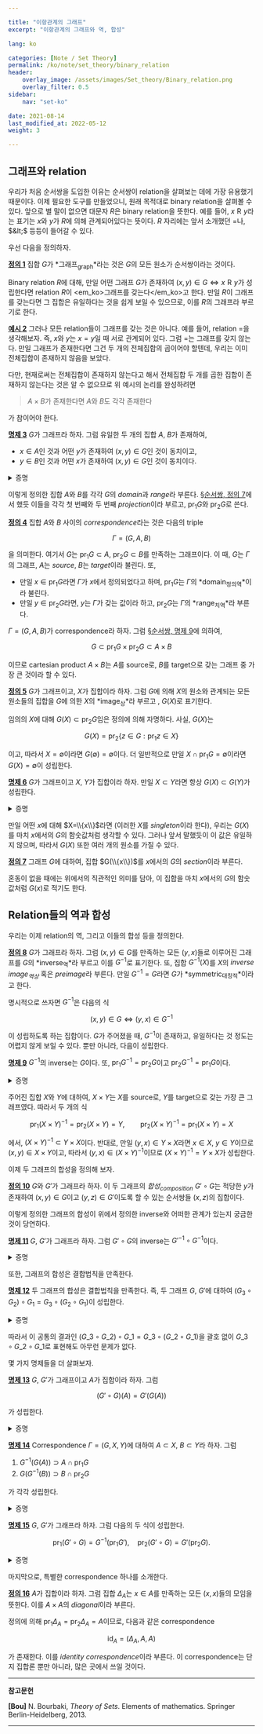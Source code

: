 ```yaml
---

title: "이항관계의 그래프"
excerpt: "이항관계의 그래프와 역, 합성"

lang: ko

categories: [Note / Set Theory]
permalink: /ko/note/set_theory/binary_relation
header:
    overlay_image: /assets/images/Set_theory/Binary_relation.png
    overlay_filter: 0.5
sidebar: 
    nav: "set-ko"

date: 2021-08-14
last_modified_at: 2022-05-12
weight: 3

---
```

## 그래프와 relation

우리가 처음 순서쌍을 도입한 이유는 순서쌍이 relation을 살펴보는 데에 가장 유용했기 때문이다. 이제 필요한 도구를 만들었으니, 원래 목적대로 binary relation을 살펴볼 수 있다. 앞으로 별 말이 없으면 대문자 $R$은 binary relation을 뜻한다. 예를 들어, $x\mathrel{R}y$라는 표기는 $x$와 $y$가 $R$에 의해 관계되어있다는 뜻이다. $R$ 자리에는 앞서 소개했던 $=$나, $&lt;$ 등등이 들어갈 수 있다. 

우선 다음을 정의하자.

<div class="definition" markdown="1">

<ins id="df1">**정의 1**</ins> 집합 $G$가 *그래프<sub>graph</sub>*라는 것은 $G$의 모든 원소가 순서쌍이라는 것이다.

</div>

Binary relation $R$에 대해, 만일 어떤 그래프 $G$가 존재하여 $(x,y)\in G\iff x\mathrel{R}y$가 성립한다면 relation $R$이 <em_ko>그래프를 갖는다</em_ko>고 한다. 만일 $R$이 그래프를 갖는다면 그 집합은 유일하다는 것을 쉽게 보일 수 있으므로, 이를 $R$의 그래프라 부르기로 한다. 

<div class="example" markdown="1">

<ins id="ex2">**예시 2**</ins> 그러나 모든 relation들이 그래프를 갖는 것은 아니다. 예를 들어, relation $=$을 생각해보자. 즉, $x$와 $y$는 $x=y$일 때 서로 관계되어 있다. 그럼 $=$는 그래프를 갖지 않는다. 만일 그래프가 존재한다면 그건 두 개의 전체집합의 곱이어야 할텐데, 우리는 이미 전체집합이 존재하지 않음을 보았다. 

</div>

다만, 현재로써는 전체집합이 존재하지 않는다고 해서 전체집합 두 개를 곱한 집합이 존재하지 않는다는 것은 알 수 없으므로 위 예시의 논리를 완성하려면 

> $A\times B$가 존재한다면 $A$와 $B$도 각각 존재한다

가 참이어야 한다. 

<div class="proposition" markdown="1">

<ins id="pp3">**명제 3**</ins> $G$가 그래프라 하자. 그럼 유일한 두 개의 집합 $A$, $B$가 존재하여,  

- $x\in A$인 것과 <box>어떤 $y$가 존재하여 $(x,y)\in G$인 것</box>이 동치이고,
- $y\in B$인 것과 <box>어떤 $x$가 존재하여 $(x,y)\in G$인 것</box>이 동치이다.

</div>
<details class="proof" markdown="1">
<summary>증명</summary>

사실 어딘지 낯이 익은 명제다. ([§순서쌍, 정의 7](/ko/note/set_theory/ordered_pair#df7))

$G$가 그래프라 하고, 집합 $\bigcup(\bigcup G)$를 생각하자. 약간의 계산을 해 보면, 만일 $(x,y)\in G$라면 $x,y\in\bigcup(\bigcup G))$임을 알 수 있다. 따라서 성질 $P$를

> $P(t)$: 어떠한 $s$가 존재하여 $(s,t)\in G$이다.

로 정의하면, 다음의 집합

$$A=\left\{x:\left(x\in\bigcup\left(\bigcup G\right)\right)\wedge P(x)\right\}$$

를 얻는다. 따라서 첫 번째 문장이 성립하며, 이와 유사하게 성질 $Q$를

> $Q(s)$: 어떠한 $t$가 존재하여 $(s,t)\in G$이다.

로 정의하면 집합 $B$를 얻는다.

</details>

이렇게 정의한 집합 $A$와 $B$를 각각 $G$의 *domain*과 *range*라 부른다. [§순서쌍, 정의 7](/ko/note/set_theory/ordered_pair#df7)에서 했듯 이들을 각각 첫 번째와 두 번째 *projection*이라 부르고, $\operatorname{pr}_1G$와 $\operatorname{pr}_2G$로 쓴다.

<div class="definition" markdown="1">

<ins id="df4">**정의 4**</ins> 집합 $A$와 $B$ 사이의 *correspondence*라는 것은 다음의 triple

$$\Gamma=(G, A, B)$$

을 의미한다. 여기서 $G$는 $\operatorname{pr}_1 G\subset A$, $\operatorname{pr}_2 G\subset B$를 만족하는 그래프이다. 이 때, $G$는 $\Gamma$의 그래프, $A$는 *source*, $B$는 *target*이라 불린다. 또,

- 만일 $x\in \operatorname{pr}_1G$라면 $\Gamma$가 $x$에서 정의되었다고 하며, $\operatorname{pr}_1G$는 $\Gamma$의 *domain<sub>정의역</sub>*이라 불린다. 
- 만일 $y\in \operatorname{pr}_2G$라면, $y$는 $\Gamma$가 갖는 값이라 하고, $\operatorname{pr}_2G$는 $\Gamma$의 *range<sub>치역</sub>*라 부른다.
 
</div>

$\Gamma=(G,A,B)$가 correspondence라 하자. 그럼 [§순서쌍, 명제 9](/ko/note/set_theory/ordered_pair#pp9)에 의하여,

$$G\subset \operatorname{pr}_1 G\times\operatorname{pr}_2G\subset A\times B$$

이므로 cartesian product $A\times B$는 $A$를 source로, $B$를 target으로 갖는 그래프 중 가장 큰 것이라 할 수 있다.

<div class="definition" markdown="1">

<ins id="df5">**정의 5**</ins> $G$가 그래프이고, $X$가 집합이라 하자. 그럼 <box>$G$에 의해 $X$의 원소와 관계되는 모든 원소들의 집합</box>을 $G$에 의한 $X$의 *image<sub>상</sub>*라 부르고 , $G(X)$로 표기한다.

</div>

임의의 $X$에 대해 $G(X)\subset\operatorname{pr}_2G$임은 정의에 의해 자명하다. 사실, $G(X)$는 

$$G(X)=\operatorname{pr}_2\{z\in G:\text{$\operatorname{pr}_1z\in X$}\}$$

이고, 따라서 $X=\emptyset$이라면 $G(\emptyset)=\emptyset$이다. 더 일반적으로 만일 $X\cap\operatorname{pr}_1G=\emptyset$이라면 $G(X)=\emptyset$이 성립한다. 

<div class="proposition" markdown="1">

<ins id="pp6">**명제 6**</ins> $G$가 그래프이고 $X$, $Y$가 집합이라 하자. 만일 $X\subset Y$라면 항상 $G(X)\subset G(Y)$가 성립한다.

</div>

<details class="proof" markdown="1">
<summary>증명</summary>

$y\in G(X)$라 하자. 그럼 어떤 $x\in X$가 존재하여 $(x,y)\in G(X)$이다. 이제 $X\subset Y$로부터 $x\in Y$이므로, $y\in G(Y)$이다.

</details>

만일 어떤 $x$에 대해 $X=\\{x\\}$라면 (이러한 $X$를 *singleton*이라 한다), 우리는 $G(X)$를 마치 $x$에서의 $G$의 함숫값처럼 생각할 수 있다. 그러나 앞서 말했듯이 이 값은 유일하지 않으며, 따라서 $G(X)$ 또한 여러 개의 원소를 가질 수 있다.

<div class="definition" markdown="1">

<ins id="df7">**정의 7**</ins> 그래프 $G$에 대하여, 집합 $G(\\{x\\})$를 $x$에서의 $G$의 *section*이라 부른다.

</div>

혼동이 없을 때에는 위에서의 직관적인 의미를 담아, 이 집합을 마치 $x$에서의 $G$의 함숫값처럼 $G(x)$로 적기도 한다.

## Relation들의 역과 합성

우리는 이제 relation의 역, 그리고 이들의 합성 등을 정의한다.

<div class="definition" markdown="1">

<ins id="df8">**정의 8**</ins> $G$가 그래프라 하자. 그럼 $(x,y)\in G$를 만족하는 모든 $(y,x)$들로 이루어진 그래프를 $G$의 *inverse<sub>역</sub>*라 부르고 이를 $G^{-1}$로 표기한다. 또, 집합 $G^{-1}(X)$를 $X$의 *inverse image<sub>역상</sub>* 혹은 *preimage*라 부른다. 만일 $G^{-1}=G$라면 $G$가 *symmetric<sub>대칭적</sub>*이라고 한다.

</div>

명시적으로 쓰자면 $G^{-1}$은 다음의 식

$$(x,y)\in G\iff (y,x)\in G^{-1}$$

이 성립하도록 하는 집합이다. $G$가 주어졌을 때, $G^{-1}$이 존재하고, 유일하다는 것 정도는 어렵지 않게 보일 수 있다. 뿐만 아니라, 다음이 성립한다.

<div class="proposition" markdown="1">

<ins id="pp9">**명제 9**</ins> $G^{-1}$의 inverse는 $G$이다. 또, $\operatorname{pr}_1G^{-1}=\operatorname{pr}_2G$이고 $\operatorname{pr}_2G^{-1}=\operatorname{pr}_1G$이다.

</div>
<details class="proof" markdown="1">
<summary>증명</summary>

첫 번째는 다음의 식

$$(x,y)\in G\iff (y,x)\in G^{-1}\iff (x,y)\in (G^{-1})^{-1}$$ 

에 의해 자명하다. 한편 $x\in\operatorname{pr}_1G^{-1}$은 어떠한 $y$가 존재하여 $(x,y)\in G^{-1}$라는 것이고, 그럼 이 $y$에 대해 $(y,x)\in G$이므로 $x\in\operatorname{pr}_2G$가 성립하고, 비슷하게 반대방향도 보일 수 있다. $\operatorname{pr}_2G^{-1}=\operatorname{pr}_1G$의 경우 방금 보인 명제의 $G$ 자리에 대신 $G^{-1}$을 넣으면 된다.   

</details>

주어진 집합 $X$와 $Y$에 대하여, $X\times Y$는 $X$를 source로, $Y$를 target으로 갖는 가장 큰 그래프였다. 따라서 두 개의 식

$$\operatorname{pr}_1(X\times Y)^{-1}=\operatorname{pr}_2(X\times Y)=Y,\qquad \operatorname{pr}_2(X\times Y)^{-1}=\operatorname{pr}_1(X\times Y)=X$$

에서, $(X\times Y)^{-1}\subset Y\times X$이다. 반대로, 만일 $(y,x)\in Y\times X$라면 $x\in X$, $y\in Y$이므로 $(x,y)\in X\times Y$이고, 따라서 $(y,x)\in (X\times Y)^{-1}$이므로 $(X\times Y)^{-1}=Y\times X$가 성립한다.

이제 두 그래프의 합성을 정의해 보자.

<div class="definition" markdown="1">

<ins id="df10">**정의 10**</ins> $G$와 $G'$가 그래프라 하자. 이 두 그래프의 *합성<sub>composition</sub>* $G'\circ G$는 <box>적당한 $y$가 존재하여 $(x,y)\in G$이고 $(y,z)\in G'$</box>이도록 할 수 있는 순서쌍들 $(x,z)$의 집합이다.

</div>

이렇게 정의한 그래프의 합성이 위에서 정의한 inverse와 어떠한 관계가 있는지 궁금한 것이 당연하다.

<div class="proposition" markdown="1">

<ins id="pp11">**명제 11**</ins> $G$, $G'$가 그래프라 하자. 그럼 $G'\circ G$의 inverse는 $G'^{-1}\circ G^{-1}$이다.

</div>
<details class="proof" markdown="1">
<summary>증명</summary>

$(z,x)\in (G'\circ G)^{-1}$인 것은 $(x,z)\in G'\circ G$인 것과, 그리고 이는 다시 <box>어떠한 $y$가 존재하여 $(x,y)\in G$이고 $(y,z)\in G'$인 것</box>과 동치이다. 그런데 이 $y$는 <box>$(y,x)\in G^{-1}$이고 $(z,y)\in G'^{-1}$</box>를 만족한다. 따라서 합성의 정의에 의해 $(z,x)\in G'^{-1}\circ G^{-1}$이 성립한다. 반대방향도 동일하게 보일 수 있다.

</details>

또한, 그래프의 합성은 결합법칙을 만족한다.

<div class="proposition" markdown="1">

<ins id="pp12">**명제 12**</ins> 두 그래프의 합성은 결합법칙을 만족한다. 즉, 두 그래프 $G$, $G'$에 대하여 $(G_3\circ G_2)\circ G_1=G_3\circ(G_2\circ G_1)$이 성립한다.

</div>
<details class="proof" markdown="1">
<summary>증명</summary>

임의의 $(x,w)$가 $(G\_3\circ G\_2)\circ G\_1$의 원소인 것과 $G\_3\circ(G\_2\circ G\_1)$의 원소임이 동치임을 보이면 충분하다.  

우선 $(x,w)\in (G\_3\circ G\_2)\circ G\_1$은 <box>어떠한 $y$가 존재하여 $(x,y)\in G_1$이고 $(y,w)\in G_3\circ G_2$</box>와 동치이다. 그런데 뒤의 조건은 다시 <box>어떠한 $z$가 존재하여 $(y,z)\in G_2$이고 $(z,w)\in G_3$</box>과 동치이므로, 이 조건은 <box>$(x,z)\in G_2\circ G_1$이고 $(z,w)\in G_3$</box>과 동치이다. 따라서 이는 <box>$(x,w)\in G_3\circ(G_2\circ G_1)$</box>과 동치이다.

</details>

따라서 이 공통의 결과인 $(G\_3\circ G\_2)\circ G\_1=G\_3\circ(G\_2\circ G\_1)$을 괄호 없이 $G\_3\circ G\_2\circ G\_1$로 표현해도 아무런 문제가 없다. 

몇 가지 명제들을 더 살펴보자.

<div class="proposition" markdown="1">

<ins id="pp13">**명제 13**</ins> $G$, $G'$가 그래프이고 $A$가 집합이라 하자. 그럼

$$(G'\circ G)(A)=G'(G(A))$$

가 성립한다.

</div>
<details class="proof" markdown="1">
<summary>증명</summary>

앞선 명제와 같이 진행한다. 어떠한 $z$에 대하여 $z\in (G'\circ G)(A)$인 것은 <box>어떠한 $x\in A$가 존재하여 $(x,z)\in G'\circ G$인 것</box>과 동치이다. 그런데 이는 다시 <box>어떠한 $y$가 존재하여 $(x,y)\in G$이고 $(y,z)\in G'$인 것</box>과 동치이다. $y\in G(A)$이므로, $z\in G'(G(A))$이다. 이 논리를 거꾸로 뒤집으면 반대방향의 증명이 된다.

</details>

<div class="proposition" markdown="1">

<ins id="pp14">**명제 14**</ins> Correspondence $\Gamma=(G,X,Y)$에 대하여 $A\subset X$, $B\subset Y$라 하자. 그럼 

1. $G^{-1}(G(A))\supset A\cap\operatorname{pr}_1G$  
2. $G(G^{-1}(B))\supset B\cap\operatorname{pr}_2G$  

가 각각 성립한다.

</div>
<details class="proof" markdown="1">
<summary>증명</summary>

본격적으로 증명을 시작하기 전에, 위의 두 식은 <em_ko>모든</em_ko> $G$에 대해 성립해야 하므로, $G$ 자리에 $G^{-1}$을 집어넣어도 성립해야 한다. 따라서, 1만 보이면 2는 [명제 9](#pp9)에 의해 자명하다.  

이제 $x\in A\cap\operatorname{pr}\_1G$라 하자. 그럼 $x\in\operatorname{pr}\_1G$에서, 어떠한 $y$가 존재하여 $(x,y)\in G$이고, $x\in A$이므로 이 $y$는 $y\in G(A)$를 만족한다. 이제 $(y,x)\in G^{-1}$이므로, $x\in G^{-1}(G(A))$이다.

</details>

<div class="proposition" markdown="1">

<ins id="pp15">**명제 15**</ins> $G$, $G'$가 그래프라 하자. 그럼 다음의 두 식이 성립한다.

$$ \operatorname{pr}_1(G'\circ G)=G^{-1}(\operatorname{pr}_1G'),\quad \operatorname{pr}_2(G'\circ G)=G'(\operatorname{pr}_2G).$$

</div>
<details class="proof" markdown="1">
<summary>증명</summary>

다음 implication들의 chain

$$\begin{aligned}
        x\in\operatorname{pr}_1(G'\circ G)&\iff \exists z\big((x,z)\in G'\circ G\big)\\
        &\iff\exists y,z\big(((x,y)\in G)\wedge((y,z)\in G')\big)\\
        &\iff\exists y\big(((x,y)\in G)\wedge(y\in\operatorname{pr}_1G')\big)\\
        &\iff x\in G^{-1}(\operatorname{pr}_1 G').
\end{aligned}$$

에 의해 자명하다. 두 번째 식도 마찬가지로 보일 수 있다.

</details>

마지막으로, 특별한 correspondence 하나를 소개한다. 

<div class="definition" markdown="1">

<ins id="df16">**정의 16**</ins> $A$가 집합이라 하자. 그럼 집합 $\Delta_A$는 $x\in A$를 만족하는 모든 $(x,x)$들의 모임을 뜻한다. 이를 $A\times A$의 *diagonal*이라 부른다.

</div>

정의에 의해 $\operatorname{pr}_1\Delta_A=\operatorname{pr}_2\Delta_A=A$이므로, 다음과 같은 correspondence

$$\operatorname{id}_A=\left(\Delta_A,A,A\right)$$

가 존재한다. 이를 *identity correspondence*이라 부른다. 이 correspondence는 단지 집합론 뿐만 아니라, 많은 곳에서 쓰일 것이다. 

---
**참고문헌**

**[Bou]** N. Bourbaki, <i>Theory of Sets</i>. Elements of mathematics. Springer Berlin-Heidelberg, 2013.

---

